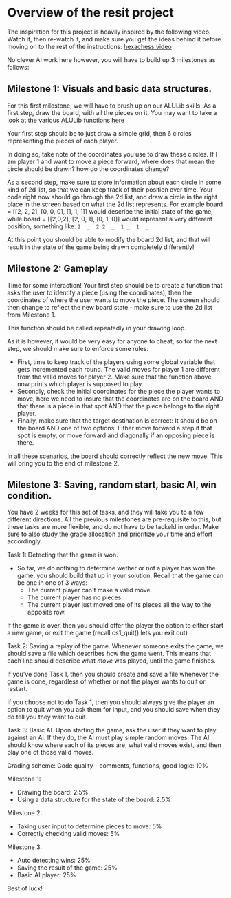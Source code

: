 # Overview of the resit project


The inspiration for this project is heavily inspired by the following video. Watch it, then re-watch it, and make sure you get the ideas behind it before moving on to the rest of the instructions: [hexachess video](https://www.youtube.com/watch?v=sw7UAZNgGg8)

No clever AI work here however, you will have to build up 3 milestones as follows:

## Milestone 1: Visuals and basic data structures.

For this first milestone, we will have to brush up on our ALULib skills. As a first step, draw the board, with all the pieces on it. You may want to take a look at the various ALULib functions [here](http://projectpython.net/chapter19/)

Your first step should be to just draw a simple grid, then 6 circles representing the pieces of each player. 

In doing so, take note of the coordinates you use to draw these circles. If I am player 1 and want to move a piece forward, where does that mean the circle should be drawn? how do the coordinates change?

As a second step, make sure to store information about each circle in some kind of 2d list, so that we can keep track of their position over time. Your code right now should go through the 2d list, and draw a circle in the right place in the screen based on what the 2d list represents. For example board = [[2, 2, 2], [0, 0, 0], [1, 1, 1]] would describe the initial state of the game, while board = [[2,0,2], [2, 0, 1], [0, 1, 0]] would represent a very different position, something like: 
`
2  _  2
2  _  1
_  1  _
`

At this point you should be able to modify the board 2d list, and that will result in the state of the game being drawn completely differently!

## Milestone 2: Gameplay
Time for some interaction! Your first step should be to create a function that asks the user to identify a piece (using the coordinates), then the coordinates of where the user wants to move the piece. The screen should then change to reflect the new board state - make sure to use the 2d list from Milestone 1.

This function should be called repeatedly in your drawing loop.

As it is however, it would be very easy for anyone to cheat, so for the next step, we should make sure to enforce some rules:
- First, time to keep track of the players using some global variable that gets incremented each round. The valid moves for player 1 are different from the valid moves for player 2. Make sure that the function above now prints which player is supposed to play.
- Secondly, check the initial coordinates for the piece the player wants to move, here we need to insure that the coordinates are on the board AND that there is a piece in that spot AND that the piece belongs to the right player.
- Finally, make sure that the target destination is correct: It should be on the board AND one of two options: Either move forward a step if that spot is empty, or move forward and diagonally if an opposing piece is there.

In all these scenarios, the board should correctly reflect the new move. This will bring you to the end of milestone 2.

## Milestone 3: Saving, random start, basic AI, win condition.

You have 2 weeks for this set of tasks, and they will take you to a few different directions. All the previous milestones are pre-requisite to this, but these tasks are more flexible, and do not have to be tackeld in order. Make sure to also study the grade allocation and prioritize your time and effort accordingly.

Task 1: Detecting that the game is won.
- So far, we do nothing to determine wether or not a player has won the game, you should build that up in your solution. Recall that the game can be one in one of 3 ways:
	- The current player can't make a valid move.
	- The current player has no pieces.
	- The current player just moved one of its pieces all the way to the apposite row. 

If the game is over, then you should offer the player the option to either start a new game, or exit the game (recall cs1_quit() lets you exit out)

Task 2: Saving a replay of the game.
Whenever someone exits the game, we should save a file which describes how the game went. This means that each line should describe what _move_ was played, until the game finishes. 

If you've done Task 1, then you should create and save a file whenever the game is done, regardless of whether or not the player wants to quit or restart.

If you choose not to do Task 1, then you should always give the player an option to quit when you ask them for input, and you should save when they do tell you they want to quit.

Task 3: Basic AI.
Upon starting the game, ask the user if they want to play against an AI. If they do, the AI must play simple random moves: The AI should know where each of its pieces are, what valid moves exist, and then play one of those valid moves.

Grading scheme:
Code quality - comments, functions, good logic: 10%

Milestone 1:
- Drawing the board: 2.5%
- Using a data structure for the state of the board: 2.5%

Milestone 2:
- Taking user input to determine pieces to move: 5%
- Correctly checking valid moves: 5%

Milestone 3:
- Auto detecting wins: 25%
- Saving the result of the game: 25%
- Basic AI player: 25%

Best of luck!
